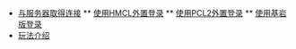* [与服务器取得连接](/Con/HMCL)
** [使用HMCL外置登录](/Con/HMCL)
** [使用PCL2外置登录](/Con/PCL2)
** [使用基岩版登录](/Con/BE)
* [玩法介绍](/Play/README)
